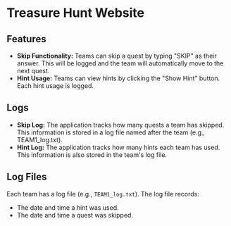 # Treasure Hunt Website

## Features

- **Skip Functionality:** Teams can skip a quest by typing "SKIP" as their answer. This will be logged and the team will automatically move to the next quest.
- **Hint Usage:** Teams can view hints by clicking the "Show Hint" button. Each hint usage is logged.

## Logs

- **Skip Log:** The application tracks how many quests a team has skipped. This information is stored in a log file named after the team (e.g., TEAM1_log.txt).
- **Hint Log:** The application tracks how many hints each team has used. This information is also stored in the team's log file.

## Log Files

Each team has a log file (e.g., `TEAM1_log.txt`). The log file records:

- The date and time a hint was used.
- The date and time a quest was skipped.
